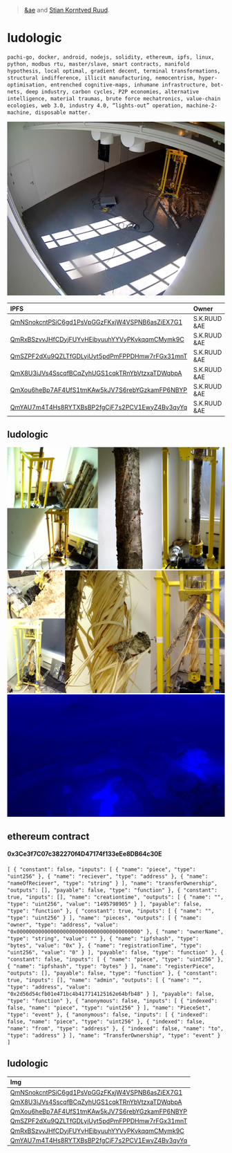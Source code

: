 > [&ae](http://www.aeaeaeae.io/) and [Stian Korntved Ruud](http://www.stiankorntvedruud.com/).

# ludologic

```
pachi-go, docker, android, nodejs, solidity, ethereum, ipfs, linux, python, modbus rtu, master/slave, smart contracts, manifold hypothesis, local optimal, gradient decent, terminal transformations, structural indifference, illicit manufacturing, nemocentrism, hyper-optimisation, entrenched cognitive-maps, inhumane infrastructure, bot-nets, deep industry, carbon cycles, P2P economies, alternative intelligence, material traumas, brute force mechatronics, value-chain ecologies, web 3.0, industry 4.0, “lights-out” operation, machine-2-machine, disposable matter.
```

![Gaze](https://raw.githubusercontent.com/aeaeaeaeaeae/ludologic/master/QmU5YFBd1oyVU9E4weZsj5iMPL3m7HCz7UnocwRZNdeCJU.jpg)


| IPFS                                                                                          | Owner        |
|:----------------------------------------------------------------------------------------------|:-------------|
| [QmNSnokcntPSiC6gd1PsVpGGzFKxjW4VSPNB6asZiEX7G1](https://www.youtube.com/watch?v=oE9MN0fmEL0) | S.K.RUUD &AE |
| [QmRxBSzvvJHfCDyjFUYvHEibyuuhYYVyPKvkqqmCMymk9C](https://www.youtube.com/watch?v=9v98YXn4VCc) | S.K.RUUD &AE |
| [QmSZPF2dXu9QZLTfGDLyiUyt5pdPmFPPDHmw7rFGx31mnT](https://www.youtube.com/watch?v=LG_tyBrV1JU) | S.K.RUUD &AE |
| [QmX8U3iJVs4SscqfBCqZyhUGS1cqkTRnYbVtzxaTDWqbpA](https://www.youtube.com/watch?v=A7h2kmbkHGc) | S.K.RUUD &AE |
| [QmXou6heBp7AF4UfS1tmKAw5kJV7S6rebYGzkamFP6NBYP](https://www.youtube.com/watch?v=L_sAyMGVf38) | S.K.RUUD &AE |
| [QmYAU7m4T4Hs8RYTXBsBP2fgCjF7s2PCV1EwyZ4Bv3qyYq](https://www.youtube.com/watch?v=UpCBCYKcs64) | S.K.RUUD &AE |

## ludologic

![Gaze](https://raw.githubusercontent.com/aeaeaeaeaeae/ludologic/master/QmdnLRhQEm5NbfhwMDA7tcHsqMhMUcPiJeJ6a6zsVpUw4j.jpg)
![Gaze](https://raw.githubusercontent.com/aeaeaeaeaeae/ludologic/master/QmVwyQzeYPQttcq9fTo4hML4VScoRtRfxTxjfJjazdzFQA.jpg)
![Gaze](https://raw.githubusercontent.com/aeaeaeaeaeae/ludologic/master/QmaPZiYtaQA6p9NkmqzZKAgxLhSh4PqZvngYuYgyt5fBU7.jpg)
## ethereum contract

#### 0x3Ce3f7C07c382270f4D47174f133eEe8DB64c30E
```
[ { "constant": false, "inputs": [ { "name": "piece", "type": "uint256" }, { "name": "reciever", "type": "address" }, { "name": "nameOfReciever", "type": "string" } ], "name": "transferOwnership", "outputs": [], "payable": false, "type": "function" }, { "constant": true, "inputs": [], "name": "creationtime", "outputs": [ { "name": "", "type": "uint256", "value": "1495798905" } ], "payable": false, "type": "function" }, { "constant": true, "inputs": [ { "name": "", "type": "uint256" } ], "name": "pieces", "outputs": [ { "name": "owner", "type": "address", "value": "0x0000000000000000000000000000000000000000" }, { "name": "ownerName", "type": "string", "value": "" }, { "name": "ipfshash", "type": "bytes", "value": "0x" }, { "name": "registrationTime", "type": "uint256", "value": "0" } ], "payable": false, "type": "function" }, { "constant": false, "inputs": [ { "name": "piece", "type": "uint256" }, { "name": "ipfshash", "type": "bytes" } ], "name": "registerPiece", "outputs": [], "payable": false, "type": "function" }, { "constant": true, "inputs": [], "name": "admin", "outputs": [ { "name": "", "type": "address", "value": "0x2d56d54cfb01e471bc4b417714125162e64bfb48" } ], "payable": false, "type": "function" }, { "anonymous": false, "inputs": [ { "indexed": false, "name": "piece", "type": "uint256" } ], "name": "PieceSet", "type": "event" }, { "anonymous": false, "inputs": [ { "indexed": false, "name": "piece", "type": "uint256" }, { "indexed": false, "name": "from", "type": "address" }, { "indexed": false, "name": "to", "type": "address" } ], "name": "TransferOwnership", "type": "event" } ]
```

## ludologic

| Img                                                                             |
|:--------------------------------------------------------------------------------|
| [QmNSnokcntPSiC6gd1PsVpGGzFKxjW4VSPNB6asZiEX7G1](https://raw.githubusercontent.com/aeaeaeaeaeae/ludologic/master/QmNSPqh4WXQoxhwXZjU4XMtc9T6hnWxX1UnLv8HaEtvb2W.jpg) |
| [QmX8U3iJVs4SscqfBCqZyhUGS1cqkTRnYbVtzxaTDWqbpA](https://raw.githubusercontent.com/aeaeaeaeaeae/ludologic/master/QmTAFoT9TCb1gzJp5kSqYwtYLo6e3WXYtc6bAxaegamX67.jpg) |
| [QmXou6heBp7AF4UfS1tmKAw5kJV7S6rebYGzkamFP6NBYP](https://raw.githubusercontent.com/aeaeaeaeaeae/ludologic/master/QmTfwsQLvzV6Ho3v5n19LaDrrgFgzokL3X513YDYYUxgGZ.jpg) |
| [QmSZPF2dXu9QZLTfGDLyiUyt5pdPmFPPDHmw7rFGx31mnT](https://raw.githubusercontent.com/aeaeaeaeaeae/ludologic/master/QmRUym6gMeE8EKYQUHWxkdt9tDVNabrkRoy72zJU31dJUi.jpg) |
| [QmRxBSzvvJHfCDyjFUYvHEibyuuhYYVyPKvkqqmCMymk9C](https://raw.githubusercontent.com/aeaeaeaeaeae/ludologic/master/QmQPZGQAwfY6AfEU3tU7BQ3oMme2aETkycE3HPKv8G78jq.jpg) |
| [QmYAU7m4T4Hs8RYTXBsBP2fgCjF7s2PCV1EwyZ4Bv3qyYq](https://raw.githubusercontent.com/aeaeaeaeaeae/ludologic/master/QmXBxitojVgxtBhH9u7DJwKfPcWkW6nNwN6xP7HzP3y5Wg.jpg) |
